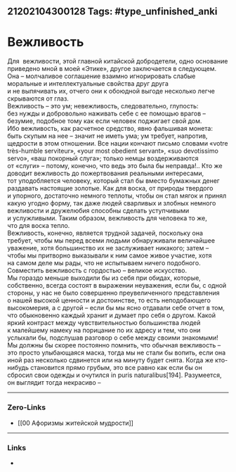 21202104300128
Tags: #type_unfinished_anki
---
# Вежливость

Для  вежливости, этой главной китайской добродетели, одно основание приведено мной в моей «Этике», другое заключается в следующем. Она – молчаливое соглашение взаимно игнорировать слабые моральные и интеллектуальные свойства друг друга и не выпячивать их, отчего они к обоюдной выгоде несколько легче скрываются от глаз.<br>Вежливость – это ум; невежливость, следовательно, глупость: без нужды и добровольно наживать себе с ее помощью врагов – безумие, подобное тому как если человек поджигает свой дом. Ибо вежливость, как расчетное средство, явно фальшивая монета: быть скупым на нее – значит не иметь ума; ум требует, напротив, щедрости в этом отношении. Все нации кончают письмо словами «votre très-humble serviteur», «your most obedient servant», «suo devotissimo servo», «ваш покорный слуга»; только немцы воздерживаются от «слуги» – потому, конечно, что ведь это была бы неправда!.. Кто же доводит вежливость до пожертвования реальными интересами, тот уподобляется человеку, который стал бы вместо бумажных денег раздавать настоящие золотые. Как для воска, от природы твердого и упорного, достаточно немного теплоты, чтобы он стал мягок и принял какую угодно форму, так даже людей сварливых и злобных немного вежливости и дружелюбия способны сделать уступчивыми и услужливыми. Таким образом, вежливость для человека то же, что для воска тепло.<br>Вежливость, конечно, является трудной задачей, поскольку она требует, чтобы мы перед всеми людьми обнаруживали величайшее уважение, хотя большинство их не заслуживает никакого; затем – чтобы мы притворно выказывали к ним самое живое участие, хотя на самом деле мы рады, что не испытываем ничего подобного. Совместить вежливость с гордостью – великое искусство.<br>Мы гораздо меньше выходили бы из себя при обидах, которые, собственно, всегда состоят в выражении неуважения, если бы, с одной стороны, у нас не было совершенно преувеличенного представления о нашей высокой ценности и достоинстве, то есть неподобающего высокомерия, а с другой – если бы мы ясно отдавали себе отчет в том, что обыкновенно каждый хранит и думает про себя о другом. Какой яркий контраст между чувствительностью большинства людей к малейшему намеку на порицание по их адресу и тем, что они услыхали бы, подслушав разговор о себе между своими знакомыми! Мы должны бы скорее постоянно помнить, что обычная вежливость – это просто улыбающаяся маска, тогда мы не стали бы вопить, если она иной раз несколько сдвинется или на минуту будет снята. Когда же кто-нибудь становится прямо грубым, это все равно как если бы он сбросил свои одежды и очутился in puris naturalibus[194]. Разумеется, он выглядит тогда некрасиво –

---
### Zero-Links
- [[00 Афоризмы житейской мудрости]]
---
### Links
-